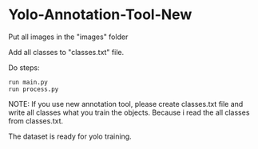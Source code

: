 # Yolo-Annotation-Tool-New

Put all images in the "images" folder

Add all classes to "classes.txt" file.

Do steps:
```
run main.py
run process.py
```

NOTE: If you use new annotation tool, please create classes.txt file and write all classes what you train the objects. Because i read the all classes from classes.txt.

The dataset is ready for yolo training.

